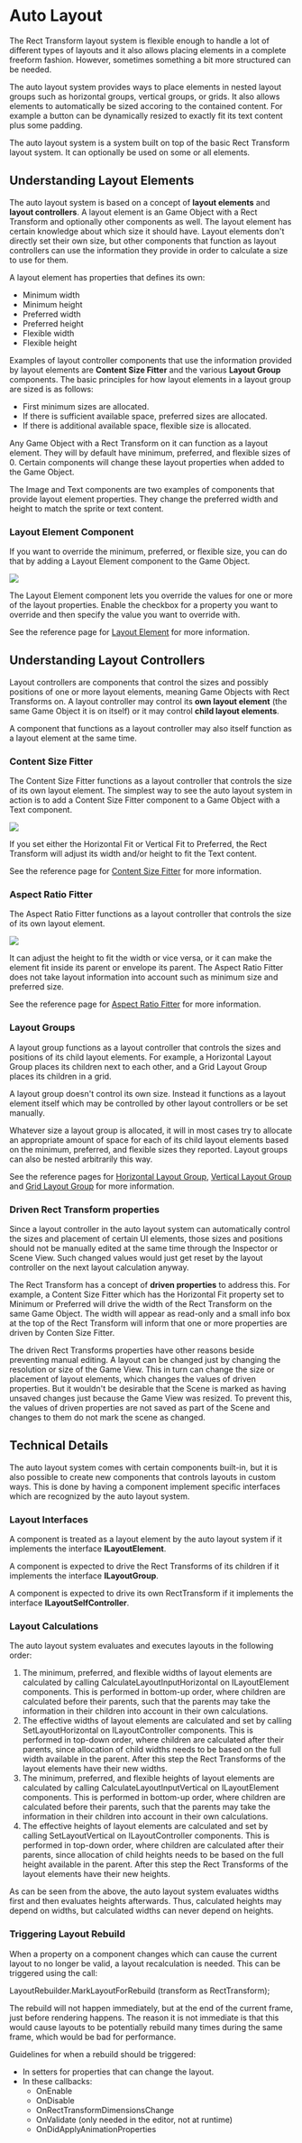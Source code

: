 Auto Layout
===========
The Rect Transform layout system is flexible enough to handle a lot of different types of layouts and it also allows placing elements in a complete freeform fashion. However, sometimes something a bit more structured can be needed.

The auto layout system provides ways to place elements in nested layout groups such as horizontal groups, vertical groups, or grids. It also allows elements to automatically be sized accoring to the contained content. For example a button can be dynamically resized to exactly fit its text content plus some padding.

The auto layout system is a system built on top of the basic Rect Transform layout system. It can optionally be used on some or all elements.

## Understanding Layout Elements

The auto layout system is based on a concept of **layout elements** and **layout controllers**. A layout element is an Game Object with a Rect Transform and optionally other components as well. The layout element has certain knowledge about which size it should have. Layout elements don't directly set their own size, but other components that function as layout controllers can use the information they provide in order to calculate a size to use for them.

A layout element has properties that defines its own:

* Minimum width
* Minimum height
* Preferred width
* Preferred height
* Flexible width
* Flexible height

Examples of layout controller components that use the information provided by layout elements are **Content Size Fitter** and the various **Layout Group** components. The basic principles for how layout elements in a layout group are sized is as follows:

* First minimum sizes are allocated.
* If there is sufficient available space, preferred sizes are allocated.
* If there is additional available space, flexible size is allocated.

Any Game Object with a Rect Transform on it can function as a layout element. They will by default have minimum, preferred, and flexible sizes of 0. Certain components will change these layout properties when added to the Game Object.

The Image and Text components are two examples of components that provide layout element properties. They change the preferred width and height to match the sprite or text content.


### Layout Element Component

If you want to override the minimum, preferred, or flexible size, you can do that by adding a Layout Element component to the Game Object.

![](../uploads/Main/UI_LayoutElementInspector.png)

The Layout Element component lets you override the values for one or more of the layout properties. Enable the checkbox for a property you want to override and then specify the value you want to override with.

See the reference page for [Layout Element](script-LayoutElement) for more information.


## Understanding Layout Controllers

Layout controllers are components that control the sizes and possibly positions of one or more layout elements, meaning Game Objects with Rect Transforms on. A layout controller may control its **own layout element** (the same Game Object it is on itself) or it may control **child layout elements**.

A component that functions as a layout controller may also itself function as a layout element at the same time.


### Content Size Fitter

The Content Size Fitter functions as a layout controller that controls the size of its own layout element. The simplest way to see the auto layout system in action is to add a Content Size Fitter component to a Game Object with a Text component.

![](../uploads/Main/UI_ContentSizeFitterInspector.png)

If you set either the Horizontal Fit or Vertical Fit to Preferred, the Rect Transform will adjust its width and/or height to fit the Text content.

See the reference page for [Content Size Fitter](script-ContentSizeFitter) for more information.


### Aspect Ratio Fitter

The Aspect Ratio Fitter functions as a layout controller that controls the size of its own layout element.

![](../uploads/Main/UI_AspectRatioFitterInspector.png)

It can adjust the height to fit the width or vice versa, or it can make the element fit inside its parent or envelope its parent. The Aspect Ratio Fitter does not take layout information into account such as minimum size and preferred size.

See the reference page for [Aspect Ratio Fitter](script-AspectRatioFitter) for more information.


### Layout Groups

A layout group functions as a layout controller that controls the sizes and positions of its child layout elements. For example, a Horizontal Layout Group places its children next to each other, and a Grid Layout Group places its children in a grid.

A layout group doesn't control its own size. Instead it functions as a layout element itself which may be controlled by other layout controllers or be set manually.

Whatever size a layout group is allocated, it will in most cases try to allocate an appropriate amount of space for each of its child layout elements based on the minimum, preferred, and flexible sizes they reported. Layout groups can also be nested arbitrarily this way.

See the reference pages for [Horizontal Layout Group](script-HorizontalLayoutGroup), [Vertical Layout Group](script-VerticalLayoutGroup) and [Grid Layout Group](script-GridLayoutGroup) for more information.


### Driven Rect Transform properties

Since a layout controller in the auto layout system can automatically control the sizes and placement of certain UI elements, those sizes and positions should not be manually edited at the same time through the Inspector or Scene View. Such changed values would just get reset by the layout controller on the next layout calculation anyway.

The Rect Transform has a concept of **driven properties** to address this. For example, a Content Size Fitter which has the Horizontal Fit property set to Minimum or Preferred will drive the width of the Rect Transform on the same Game Object. The width will appear as read-only and a small info box at the top of the Rect Transform will inform that one or more properties are driven by Conten Size Fitter.

The driven Rect Transforms properties have other reasons beside preventing manual editing. A layout can be changed just by changing the resolution or size of the Game View. This in turn can change the size or placement of layout elements, which changes the values of driven properties. But it wouldn't be desirable that the Scene is marked as having unsaved changes just because the Game View was resized. To prevent this, the values of driven properties are not saved as part of the Scene and changes to them do not mark the scene as changed.


## Technical Details

The auto layout system comes with certain components built-in, but it is also possible to create new components that controls layouts in custom ways. This is done by having a component implement specific interfaces which are recognized by the auto layout system.


### Layout Interfaces
A component is treated as a layout element by the auto layout system if it implements the interface **ILayoutElement**.

A component is expected to drive the Rect Transforms of its children if it implements the interface **ILayoutGroup**.

A component is expected to drive its own RectTransform if it implements the interface **ILayoutSelfController**.


### Layout Calculations

The auto layout system evaluates and executes layouts in the following order:

1. The minimum, preferred, and flexible widths of layout elements are calculated by calling CalculateLayoutInputHorizontal on ILayoutElement components. This is performed in bottom-up order, where children are calculated before their parents, such that the parents may take the information in their children into account in their own calculations.
2. The effective widths of layout elements are calculated and set by calling SetLayoutHorizontal on ILayoutController components. This is performed in top-down order, where children are calculated after their parents, since allocation of child widths needs to be based on the full width available in the parent. After this step the Rect Transforms of the layout elements have their new widths.
3. The minimum, preferred, and flexible heights of layout elements are calculated by calling CalculateLayoutInputVertical on ILayoutElement components. This is performed in bottom-up order, where children are calculated before their parents, such that the parents may take the information in their children into account in their own calculations.
4. The effective heights of layout elements are calculated and set by calling SetLayoutVertical on ILayoutController components. This is performed in top-down order, where children are calculated after their parents, since allocation of child heights needs to be based on the full height available in the parent. After this step the Rect Transforms of the layout elements have their new heights.

As can be seen from the above, the auto layout system evaluates widths first and then evaluates heights afterwards. Thus, calculated heights may depend on widths, but calculated widths can never depend on heights.


### Triggering Layout Rebuild

When a property on a component changes which can cause the current layout to no longer be valid, a layout recalculation is needed. This can be triggered using the call:

LayoutRebuilder.MarkLayoutForRebuild (transform as RectTransform);

The rebuild will not happen immediately, but at the end of the current frame, just before rendering happens. The reason it is not immediate is that this would cause layouts to be potentially rebuild many times during the same frame, which would be bad for performance.

Guidelines for when a rebuild should be triggered:

* In setters for properties that can change the layout.
* In these callbacks:
  * OnEnable
  * OnDisable
  * OnRectTransformDimensionsChange
  * OnValidate (only needed in the editor, not at runtime)
  * OnDidApplyAnimationProperties
  
